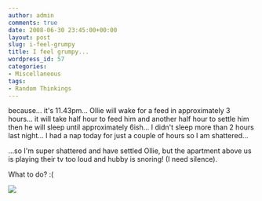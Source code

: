 ```yaml
---
author: admin
comments: true
date: 2008-06-30 23:45:00+00:00
layout: post
slug: i-feel-grumpy
title: I feel grumpy...
wordpress_id: 57
categories:
- Miscellaneous
tags:
- Random Thinkings
---
```


because... it's 11.43pm... Ollie will wake for a feed in approximately 3 hours... it will take half hour to feed him and another half hour to settle him then he will sleep until approximately 6ish... I didn't sleep more than 2 hours last night... I had a nap today for just a couple of hours so I am shattered...  
  
...so I'm super shattered and have settled Ollie, but the apartment above us is playing their tv too loud and hubby is snoring! (I need silence).  
  
What to do? :(

![](https://blogger.googleusercontent.com/tracker/251139911615938991-6587810150660570743?l=www.outmumbered.com)
